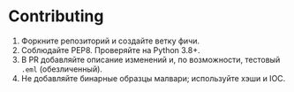 # Contributing

1. Форкните репозиторий и создайте ветку фичи.
2. Соблюдайте PEP8. Проверяйте на Python 3.8+.
3. В PR добавляйте описание изменений и, по возможности, тестовый `.eml` (обезличенный).
4. Не добавляйте бинарные образцы малвари; используйте хэши и IOC.
